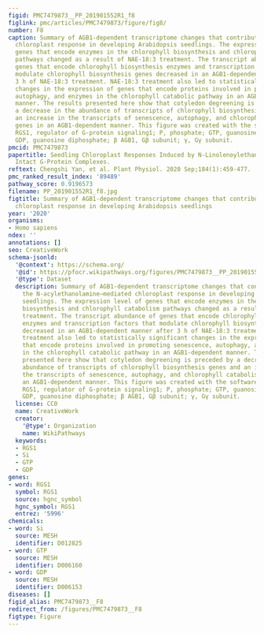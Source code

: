 ```yaml
---
figid: PMC7479873__PP_201901552R1_f8
figlink: pmc/articles/PMC7479873/figure/fig8/
number: F8
caption: Summary of AGB1-dependent transcriptome changes that contribute to the N-acylethanolamine–mediated
  chloroplast response in developing Arabidopsis seedlings. The expression level of
  genes that encode enzymes in the chlorophyll biosynthesis and chlorophyll catabolism
  pathways changed as a result of NAE-18:3 treatment. The transcript abundance of
  genes that encode chlorophyll biosynthesis enzymes and transcription factors that
  modulate chlorophyll biosynthesis genes decreased in an AGB1-dependent manner after
  3 h of NAE-18:3 treatment. NAE-18:3 treatment also led to statistically significant
  changes in the expression of genes that encode proteins involved in promoting senescence,
  autophagy, and enzymes in the chlorophyll catabolic pathway in an AGB1-dependent
  manner. The results presented here show that cotyledon degreening is preceded by
  a decrease in the abundance of transcripts of chlorophyll biosynthesis genes and
  an increase in the transcripts of senescence, autophagy, and chlorophyll catabolism
  genes in an AGB1-dependent manner. This figure was created with the software BioRender.com.
  RGS1, regulator of G-protein signaling1; P, phosphate; GTP, guanosine triphosphate;
  GDP, guanosine diphosphate; β AGB1, Gβ subunit; γ, Gγ subunit.
pmcid: PMC7479873
papertitle: Seedling Chloroplast Responses Induced by N-Linolenoylethanolamine Require
  Intact G-Protein Complexes.
reftext: Chengshi Yan, et al. Plant Physiol. 2020 Sep;184(1):459-477.
pmc_ranked_result_index: '89489'
pathway_score: 0.9196573
filename: PP_201901552R1_f8.jpg
figtitle: Summary of AGB1-dependent transcriptome changes that contribute to the N-acylethanolamine–mediated
  chloroplast response in developing Arabidopsis seedlings
year: '2020'
organisms:
- Homo sapiens
ndex: ''
annotations: []
seo: CreativeWork
schema-jsonld:
  '@context': https://schema.org/
  '@id': https://pfocr.wikipathways.org/figures/PMC7479873__PP_201901552R1_f8.html
  '@type': Dataset
  description: Summary of AGB1-dependent transcriptome changes that contribute to
    the N-acylethanolamine–mediated chloroplast response in developing Arabidopsis
    seedlings. The expression level of genes that encode enzymes in the chlorophyll
    biosynthesis and chlorophyll catabolism pathways changed as a result of NAE-18:3
    treatment. The transcript abundance of genes that encode chlorophyll biosynthesis
    enzymes and transcription factors that modulate chlorophyll biosynthesis genes
    decreased in an AGB1-dependent manner after 3 h of NAE-18:3 treatment. NAE-18:3
    treatment also led to statistically significant changes in the expression of genes
    that encode proteins involved in promoting senescence, autophagy, and enzymes
    in the chlorophyll catabolic pathway in an AGB1-dependent manner. The results
    presented here show that cotyledon degreening is preceded by a decrease in the
    abundance of transcripts of chlorophyll biosynthesis genes and an increase in
    the transcripts of senescence, autophagy, and chlorophyll catabolism genes in
    an AGB1-dependent manner. This figure was created with the software BioRender.com.
    RGS1, regulator of G-protein signaling1; P, phosphate; GTP, guanosine triphosphate;
    GDP, guanosine diphosphate; β AGB1, Gβ subunit; γ, Gγ subunit.
  license: CC0
  name: CreativeWork
  creator:
    '@type': Organization
    name: WikiPathways
  keywords:
  - RGS1
  - Si
  - GTP
  - GDP
genes:
- word: RGS1
  symbol: RGS1
  source: hgnc_symbol
  hgnc_symbol: RGS1
  entrez: '5996'
chemicals:
- word: Si
  source: MESH
  identifier: D012825
- word: GTP
  source: MESH
  identifier: D006160
- word: GDP
  source: MESH
  identifier: D006153
diseases: []
figid_alias: PMC7479873__F8
redirect_from: /figures/PMC7479873__F8
figtype: Figure
---
```

